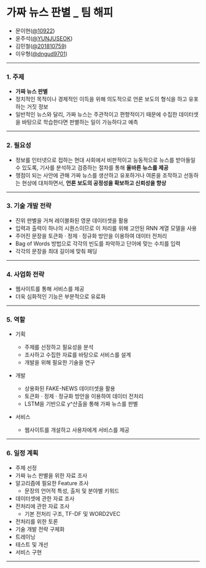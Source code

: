 
# 가짜 뉴스 판별 _ 팀 해피
- 문이현([@10922](https://github.com/10922))
- 윤주석([@YUNJUSEOK](https://github.com/YUNJUSEOK))
- 김민철([@201810759](https://github.com/201810759))
- 이우형([@dngud9701](https://github.com/dngud9701))
 
---

### 1. 주제
- __가짜 뉴스 판별__
- 정치적인 목적이나 경제적인 이득을 위해 의도적으로 언론 보도의 형식을 하고 유포하는 거짓 정보
- 일반적인 뉴스와 달리, 가짜 뉴스는 주관적이고 편향적이기 때문에 수집한 데이터셋을 바탕으로 학습한다면 판별하는 일이 가능하다고 예측

---

### 2. 필요성

- 정보를 인터넷으로 접하는 현대 사회에서 비판적이고 능동적으로 뉴스를 받아들일 수 있도록, 기사를 분석하고 검증하는 절차를 통해 __올바른 뉴스를 제공__
- 쟁점이 되는 사안에 관해 가짜 뉴스를 생산하고 유포하거나 여론을 조작하고 선동하는 현상에 대처하면서, __언론 보도의 공정성을 확보하고 신뢰성을 향상__

---

### 3. 기술 개발 전략

- 진위 판별을 거쳐 레이블화된 영문 데이터셋을 활용
- 입력과 출력이 하나의 시퀀스이므로 이 처리를 위해 고안된 RNN 계열 모델을 사용
- 주어진 문장을 토큰화 · 정제 · 정규화 방안을 이용하여 데이터 전처리
- Bag of Words 방법으로 각각의 빈도를 파악하고 단어에 맞는 수치를 입력
- 각각의 문장을 최대 길이에 맞춰 패딩

---

### 4. 사업화 전략

- 웹사이트를 통해 서비스를 제공
- 더욱 심화적인 기능은 부분적으로 유료화

---

### 5. 역할

- 기획

  - 주제를 선정하고 필요성을 분석
  - 조사하고 수집한 자료를 바탕으로 서비스를 설계
  - 개발을 위해 필요한 기술을 연구

- 개발 
  - 상용화된 FAKE-NEWS 데이터셋을 활용
  - 토큰화 · 정제 · 정규화 방안을 이용하여 데이터 전처리
  - LSTM을 기반으로 y^산출을 통해 가짜 뉴스를 판별
 

- 서비스 
   - 웹사이트를 개설하고 사용자에게 서비스를 제공

---

### 6. 일정 계획

- 주제 선정
- 가짜 뉴스 판별을 위한 자료 조사
- 알고리즘에 필요한 Feature 조사
  - 문장의 언어적 특성, 출처 및 분야별 키워드
- 데이터셋에 관한 자료 조사
- 전처리에 관한 자료 조사
  - 기본 전처리 구조, TF-DF 및 WORD2VEC
- 전처리를 위한 토론
- 기술 개발 전략 구체화
- 트레이닝
- 테스트 및 개선
- 서비스 구현

---

